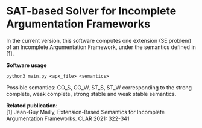 # SAT-based Solver for Incomplete Argumentation Frameworks

In the current version, this software computes one extension (SE problem) of an Incomplete Argumentation Framework, under the semantics defined in [1].

**Software usage**  

    python3 main.py <apx_file> <semantics>

Possible semantics: CO_S, CO_W, ST_S, ST_W corresponding to the strong complete, weak complete, strong stable and weak stable semantics.

**Related publication:**  
[1] Jean-Guy Mailly, Extension-Based Semantics for Incomplete Argumentation Frameworks. CLAR 2021: 322-341
